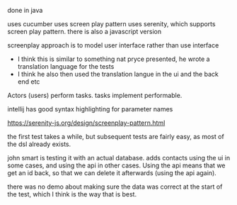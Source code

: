 done in java

uses cucumber
uses screen play pattern
uses serenity, which supports screen play pattern. there is also a javascript version

screenplay approach is to model user interface rather than use interface
- I think this is similar to something nat pryce presented, he wrote a translation language for the tests
- I think he also then used the translation langue in the ui and the back end etc

Actors (users) perform tasks. tasks implement performable.

intellij has good syntax highlighting for parameter names

https://serenity-js.org/design/screenplay-pattern.html

the first test takes a while, but subsequent tests are fairly easy, as most of the dsl already exists.

john smart is testing it with an actual database. adds contacts using the ui in some cases, and using the api in other cases. Using the api means that we get an id back, so that we can delete it afterwards (using the api again).

there was no demo about making sure the data was correct at the start of the test, which I think is the way that is best.